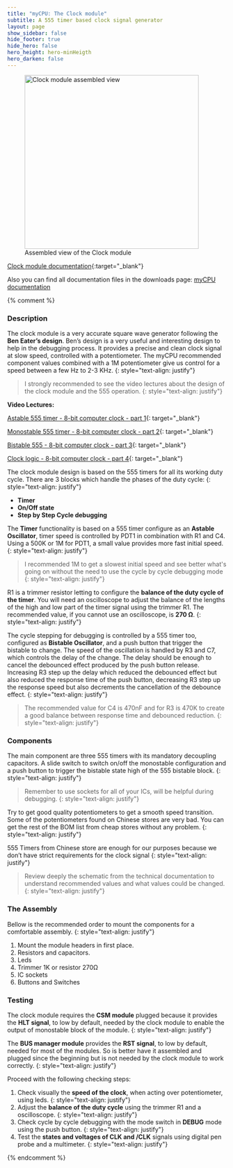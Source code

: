 ```yaml
---
title: "myCPU: The Clock module"
subtitle: A 555 timer based clock signal generator
layout: page
show_sidebar: false
hide_footer: true
hide_hero: false
hero_height: hero-minHeigth
hero_darken: false
---
```

<figure class="center">
    <img src="{{ site.baseurl }}/img/mycpu/modules/clock/clock_assembled_min.png" alt="Clock module assembled view" title="Assembled view of the Clock module" width="400px">
    <figcaption>Assembled view of the Clock module</figcaption>
</figure>

[Clock module documentation](/downloads/technical/myCPU_Clock_module_full.pdf){:target="_blank"}

Also you can find all documentation files in the downloads page: [myCPU documentation](/pages/en/mycpu/downloads/technical_docs)

{% comment %}
### Description
The clock module is a very accurate square wave generator following the **Ben Eater’s design**. Ben’s design is a very useful and interesting design to help in the debugging process. It provides a precise and clean clock signal at slow speed, controlled with a potentiometer. The myCPU recommended component values combined with a 1M potentiometer give us control for a speed between a few Hz to 2-3 KHz.
{: style="text-align: justify"}

>I strongly recommended to see the video lectures about the design of the clock module and the 555 operation.
{: style="text-align: justify"}

**Video Lectures:**

[Astable 555 timer - 8-bit computer clock - part 1](https://www.youtube.com/watch?v=kRlSFm519Bo&list=PLowKtXNTBypGqImE405J2565dvjafglHU){: target="_blank"}

[Monostable 555 timer - 8-bit computer clock - part 2](https://www.youtube.com/watch?v=81BgFhm2vz8&list=PLowKtXNTBypGqImE405J2565dvjafglHU){: target="_blank"}

[Bistable 555 - 8-bit computer clock - part 3](https://www.youtube.com/watch?v=WCwJNnx36Rk&list=PLowKtXNTBypGqImE405J2565dvjafglHU){: target="_blank"}

[Clock logic - 8-bit computer clock - part 4](https://www.youtube.com/watch?v=SmQ5K7UQPMM&list=PLowKtXNTBypGqImE405J2565dvjafglHU){: target="_blank"}

The clock module design is based on the 555 timers for all its working duty cycle. There are 3 blocks which handle the phases of the duty cycle: 
{: style="text-align: justify"}

+	**Timer**
+	**On/Off state**
+	**Step by Step Cycle debugging**

The **Timer** functionality is based on a 555 timer configure as an **Astable Oscillator**, timer speed is controlled by PDT1 in combination with R1 and C4. Using a 500K or 1M for PDT1, a small value provides more fast initial speed.
{: style="text-align: justify"}

>I recommended 1M to get a slowest initial speed and see better what's going on without the need to use the cycle by cycle debugging mode
{: style="text-align: justify"}

R1 is a trimmer resistor letting to configure the **balance of the duty cycle of the timer**. You will need an oscilloscope to adjust the balance of the lengths of the high and low part of the timer signal using the trimmer R1. The recommended value, if you cannot use an oscilloscope, is **270 Ω**.
{: style="text-align: justify"}

The cycle stepping for debugging is controlled by a 555 timer too, configured as **Bistable Oscillator**, and a push button that trigger the bistable to change. The speed of the oscillation is handled by R3 and C7, which controls the delay of the change. The delay should be enough to cancel the debounced effect produced by the push button release. Increasing R3 step up the delay which reduced the debounced effect but also reduced the response time of the push button, decreasing R3 step up the response speed but also decrements the cancellation of the debounce effect. 
{: style="text-align: justify"}

>The recommended value for C4 is 470nF and for R3 is 470K to create a good balance between response time and debounced reduction.
{: style="text-align: justify"}

### Components
The main component are three 555 timers with its mandatory decoupling capacitors. A slide switch to switch on/off the monostable configuration and a push button to trigger the bistable state high of the 555 bistable block.
{: style="text-align: justify"}

>Remember to use sockets for all of your ICs, will be helpful during debugging.
{: style="text-align: justify"}

Try to get good quality potentiometers to get a smooth speed transition. Some of the potentiometers found on Chinese stores are very bad.
You can get the rest of the BOM list from cheap stores without any problem.
{: style="text-align: justify"}

555 Timers from Chinese store are enough for our purposes because we don’t have strict requirements for the clock signal
{: style="text-align: justify"}


>Review deeply the schematic from the technical documentation to understand recommended values and what values could be changed. 
{: style="text-align: justify"}

### The Assembly
Bellow is the recommended order to mount the components for a comfortable assembly.
{: style="text-align: justify"}

1.	Mount the module headers in first place.
2.	Resistors and capacitors.
3.	Leds
4.	Trimmer 1K or resistor 270Ω
5.	IC sockets
6.	Buttons and Switches

### Testing
The clock module requires the **CSM module** plugged because it provides the **HLT signal**, to low by default, needed by the clock module to enable the output of monostable block of the module.
{: style="text-align: justify"}

The **BUS manager module** provides the **RST signal**, to low by default, needed for most of the modules. So is better have it assembled and plugged since the beginning but is not needed by the clock module to work correctly.
{: style="text-align: justify"}

Proceed with the following checking steps:

1. Check visually the **speed of the clock**, when acting over potentiometer, using leds.
    {: style="text-align: justify"}
2. Adjust the **balance of the duty cycle** using the trimmer R1 and a oscilloscope.
    {: style="text-align: justify"}
3. Check cycle by cycle debugging with the mode switch in **DEBUG** mode using the push button.
    {: style="text-align: justify"}
4. Test the **states and voltages of CLK and /CLK** signals using digital pen probe and a multimeter.
    {: style="text-align: justify"}

{% endcomment %}